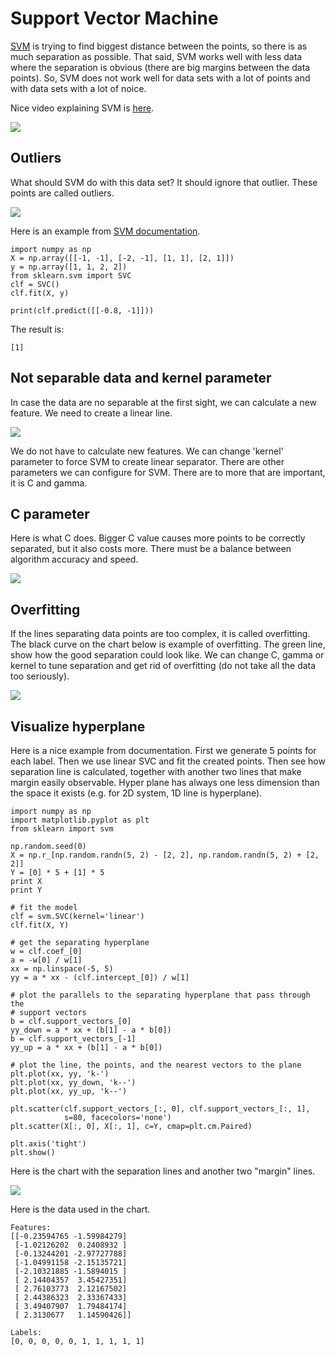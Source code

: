 # Support Vector Machine

[SVM](https://en.wikipedia.org/wiki/Support_vector_machine) is trying to find biggest distance between the points, so there is as much separation as possible. That said, SVM works well with less data where the separation is obvious \(there are big margins between the data points\). So, SVM does not work well for data sets with a lot of points and with data sets with a lot of noice.

Nice video explaining SVM is [here](https://www.youtube.com/watch?v=_PwhiWxHK8o).

![](/assets/svm1.png)

## Outliers

What should SVM do with this data set? It should ignore that outlier. These points are called outliers.

![](/assets/svm2.png)

Here is an example from [SVM documentation](http://scikit-learn.org/stable/modules/generated/sklearn.svm.SVC.html).

```
import numpy as np
X = np.array([[-1, -1], [-2, -1], [1, 1], [2, 1]])
y = np.array([1, 1, 2, 2])
from sklearn.svm import SVC
clf = SVC()
clf.fit(X, y)

print(clf.predict([[-0.8, -1]]))
```

The result is:

```
[1]
```

## Not separable data and kernel parameter

In case the data are no separable at the first sight, we can calculate a new feature. We need to create a linear line.

![](/assets/svm-newfeature.png)

We do not have to calculate new features. We can change 'kernel' parameter to force SVM to create linear separator. There are other parameters we can configure for SVM. There are to more that are important, it is C and gamma.

## C parameter

Here is what C does. Bigger C value causes more points to be correctly separated, but it also costs more. There must be a balance between algorithm accuracy and speed.

![](/assets/svm-c.png)

## Overfitting

If the lines separating data points are too complex, it is called overfitting. The black curve on the chart below is example of overfitting. The green line, show how the good separation could look like. We can change C, gamma or kernel to tune separation and get rid of overfitting \(do not take all the data too seriously\).

![](/assets/svm-overfitting.png)

## Visualize hyperplane

Here is a nice example from documentation. First we generate 5 points for each label. Then we use linear SVC and fit the created points. Then see how separation line is calculated, together with another two lines that make margin easily observable. Hyper plane has always one less dimension than the space it exists \(e.g. for 2D system, 1D line is hyperplane\).

```
import numpy as np
import matplotlib.pyplot as plt
from sklearn import svm

np.random.seed(0)
X = np.r_[np.random.randn(5, 2) - [2, 2], np.random.randn(5, 2) + [2, 2]]
Y = [0] * 5 + [1] * 5
print X
print Y

# fit the model
clf = svm.SVC(kernel='linear')
clf.fit(X, Y)

# get the separating hyperplane
w = clf.coef_[0]
a = -w[0] / w[1]
xx = np.linspace(-5, 5)
yy = a * xx - (clf.intercept_[0]) / w[1]

# plot the parallels to the separating hyperplane that pass through the
# support vectors
b = clf.support_vectors_[0]
yy_down = a * xx + (b[1] - a * b[0])
b = clf.support_vectors_[-1]
yy_up = a * xx + (b[1] - a * b[0])

# plot the line, the points, and the nearest vectors to the plane
plt.plot(xx, yy, 'k-')
plt.plot(xx, yy_down, 'k--')
plt.plot(xx, yy_up, 'k--')

plt.scatter(clf.support_vectors_[:, 0], clf.support_vectors_[:, 1],
            s=80, facecolors='none')
plt.scatter(X[:, 0], X[:, 1], c=Y, cmap=plt.cm.Paired)

plt.axis('tight')
plt.show()
```

Here is the chart with the separation lines and another two "margin" lines.

![](/assets/svm-separation-lines.png)

Here is the data used in the chart.

```
Features: 
[[-0.23594765 -1.59984279]
 [-1.02126202  0.2408932 ]
 [-0.13244201 -2.97727788]
 [-1.04991158 -2.15135721]
 [-2.10321885 -1.5894015 ]
 [ 2.14404357  3.45427351]
 [ 2.76103773  2.12167502]
 [ 2.44386323  2.33367433]
 [ 3.49407907  1.79484174]
 [ 2.3130677   1.14590426]]

Labels:
[0, 0, 0, 0, 0, 1, 1, 1, 1, 1]
```



